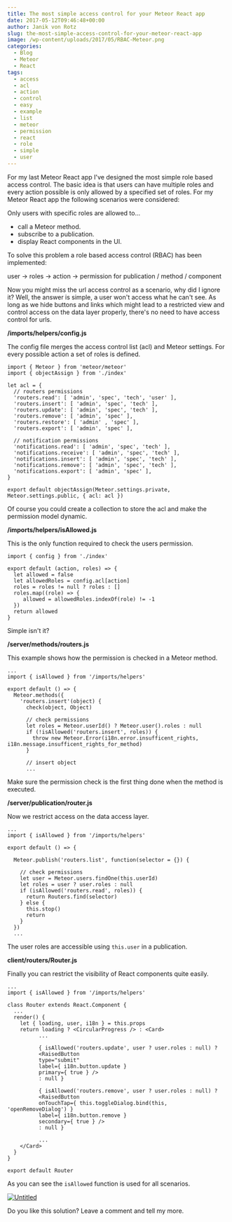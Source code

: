 ```yaml
---
title: The most simple access control for your Meteor React app
date: 2017-05-12T09:46:48+00:00
author: Janik von Rotz
slug: the-most-simple-access-control-for-your-meteor-react-app
image: /wp-content/uploads/2017/05/RBAC-Meteor.png
categories:
  - Blog
  - Meteor
  - React
tags:
  - access
  - acl
  - action
  - control
  - easy
  - example
  - list
  - meteor
  - permission
  - react
  - role
  - simple
  - user
---
```

For my last Meteor React app I've designed the most simple role based access control. The basic idea is that users can have multiple roles and every action possible is only allowed by a specified set of roles. For my Meteor React app the following scenarios were considered: 
<!--more-->

Only users with specific roles are allowed to...

 * call a Meteor method.
 * subscribe to a publication.
 * display React components in the UI.

To solve this problem a role based access control (RBAC) has been implemented:

user -> roles -> action -> permission for publication / method / component

Now you might miss the url access control as a scenario, why did I ignore it? Well, the answer is simple, a user won't access what he can't see. As long as we hide buttons and links which might lead to a restricted view and control access on the data layer properly, there's no need to have access control for urls.

**/imports/helpers/config.js**

The config file merges the access control list (acl) and Meteor settings. For every possible action a set of roles is defined.

```
import { Meteor } from 'meteor/meteor'
import { objectAssign } from './index'

let acl = {
  // routers permissions
  'routers.read': [ 'admin', 'spec', 'tech', 'user' ],
  'routers.insert': [ 'admin', 'spec', 'tech' ],
  'routers.update': [ 'admin', 'spec', 'tech' ],
  'routers.remove': [ 'admin', 'spec' ],
  'routers.restore': [ 'admin' , 'spec' ],
  'routers.export': [ 'admin', 'spec' ],

  // notification permissions
  'notifications.read': [ 'admin', 'spec', 'tech' ],
  'notifications.receive': [ 'admin', 'spec', 'tech' ],
  'notifications.insert': [ 'admin', 'spec', 'tech' ],
  'notifications.remove': [ 'admin', 'spec', 'tech' ],
  'notifications.export': [ 'admin', 'spec' ],
}

export default objectAssign(Meteor.settings.private, Meteor.settings.public, { acl: acl })
```

Of course you could create a collection to store the acl and make the permission model dynamic.

**/imports/helpers/isAllowed.js**

This is the only function required to check the users permission.

```
import { config } from './index'

export default (action, roles) => {
  let allowed = false
  let allowedRoles = config.acl[action]
  roles = roles != null ? roles : []
  roles.map((role) => {
     allowed = allowedRoles.indexOf(role) != -1
  })
  return allowed
}
```

Simple isn't it?

**/server/methods/routers.js**

This example shows how the permission is checked in a Meteor method.

```
...
import { isAllowed } from '/imports/helpers'

export default () => {
  Meteor.methods({
    'routers.insert'(object) {
      check(object, Object)

      // check permissions
      let roles = Meteor.userId() ? Meteor.user().roles : null
      if (!isAllowed('routers.insert', roles)) {
        throw new Meteor.Error(i18n.error.insufficent_rights, i18n.message.insufficent_rights_for_method)
      }

      // insert object
      ...
```

Make sure the permission check is the first thing done when the method is executed.

**/server/publication/router.js**

Now we restrict access on the data access layer.

```
...
import { isAllowed } from '/imports/helpers'

export default () => {

  Meteor.publish('routers.list', function(selector = {}) {

    // check permissions
    let user = Meteor.users.findOne(this.userId)
    let roles = user ? user.roles : null
    if (isAllowed('routers.read', roles)) {
      return Routers.find(selector)
    } else {
      this.stop()
      return
    }
  })
  ...
```

The user roles are accessible using `this.user` in a publication.

**client/routers/Router.js**

Finally you can restrict the visibility of React components quite easily.

```
...
import { isAllowed } from '/imports/helpers'

class Router extends React.Component {
  ...
  render() {
    let { loading, user, i18n } = this.props
    return loading ? <CircularProgress /> : <Card>
          ...

          { isAllowed('routers.update', user ? user.roles : null) ?
          <RaisedButton
          type="submit"
          label={ i18n.button.update }
          primary={ true } />
          : null }

          { isAllowed('routers.remove', user ? user.roles : null) ?
          <RaisedButton
          onTouchTap={ this.toggleDialog.bind(this, 'openRemoveDialog') }
          label={ i18n.button.remove }
          secondary={ true } />
          : null }

          ...
    </Card>
  }
}

export default Router
```

As you can see the `isAllowed` function is used for all scenarios.

[![Untitled](/wp-content/uploads/2017/05/Meteor-React-component-access-control.gif)](/wp-content/uploads/2017/05/Meteor-React-component-access-control.gif)

Do you like this solution? Leave a comment and tell my more.

